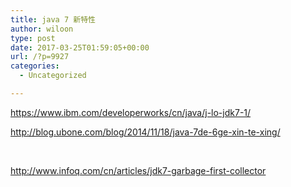 ```yaml
---
title: java 7 新特性
author: wiloon
type: post
date: 2017-03-25T01:59:05+00:00
url: /?p=9927
categories:
  - Uncategorized

---
```

https://www.ibm.com/developerworks/cn/java/j-lo-jdk7-1/

http://blog.ubone.com/blog/2014/11/18/java-7de-6ge-xin-te-xing/

&nbsp;

http://www.infoq.com/cn/articles/jdk7-garbage-first-collector